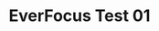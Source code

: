 ---
layout: default
category: bts
tags: ["HDMI","CV"]
video: "https://player.vimeo.com/video/116495827?badge=0&amp;autopause=0&amp;player_id=0&amp;app_id=72231"
title: "EverFocus Test 01"
thumbnail: "https://i.vimeocdn.com/video/502866271_295x166.jpg?r=pad"
---